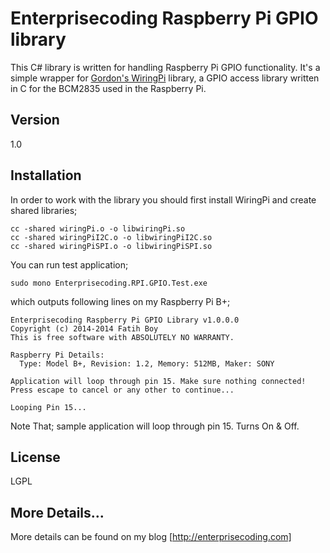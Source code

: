 Enterprisecoding Raspberry Pi GPIO library
=========

This C# library is written for handling Raspberry Pi GPIO functionality. It's a simple wrapper for [Gordon's WiringPi](http://wiringpi.com/) library, a GPIO access library written in C for the BCM2835 used in the Raspberry Pi.


Version
----

1.0


Installation
--------------
In order to work with the library you should first install WiringPi and create shared libraries;

```
cc -shared wiringPi.o -o libwiringPi.so
cc -shared wiringPiI2C.o -o libwiringPiI2C.so
cc -shared wiringPiSPI.o -o libwiringPiSPI.so
```

You can run test application;

```
sudo mono Enterprisecoding.RPI.GPIO.Test.exe
```

which outputs following lines on my Raspberry Pi B+;

```
Enterprisecoding Raspberry Pi GPIO Library v1.0.0.0
Copyright (c) 2014-2014 Fatih Boy
This is free software with ABSOLUTELY NO WARRANTY.

Raspberry Pi Details:
  Type: Model B+, Revision: 1.2, Memory: 512MB, Maker: SONY

Application will loop through pin 15. Make sure nothing connected!
Press escape to cancel or any other to continue...

Looping Pin 15...
```

Note That; sample application will loop through pin 15. Turns On & Off.

License
----

LGPL

More Details...
----
More details can be found on my blog [http://enterprisecoding.com]